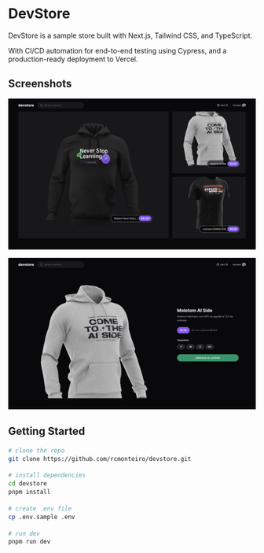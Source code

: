 # DevStore

DevStore is a sample store built with Next.js, Tailwind CSS, and TypeScript.

With CI/CD automation for end-to-end testing using Cypress, and a production-ready deployment to Vercel.

## Screenshots

![home](./docs/home.png)

![product](./docs/product.png)

## Getting Started

```bash
# clone the repo
git clone https://github.com/rcmonteiro/devstore.git

# install dependencies
cd devstore
pnpm install

# create .env file
cp .env.sample .env

# run dev
pnpm run dev
```